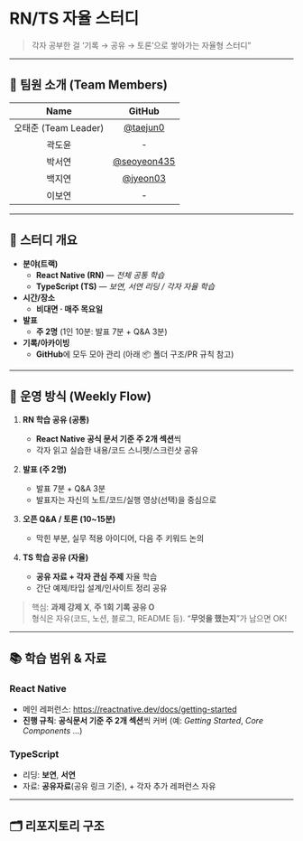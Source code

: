 # RN/TS 자율 스터디

> 각자 공부한 걸 ‘기록 → 공유 → 토론’으로 쌓아가는 자율형 스터디”

---

## 👥 팀원 소개 (Team Members)

|         Name         |                 GitHub                 |
| :------------------: | :------------------------------------: |
| 오태준 (Team Leader) | [@taejun0](https://github.com/taejun0) |
|        곽도윤        |                   -                    |
|        박서연        |[@seoyeon435](https://github.com/seoyeon435)|
|        백지연        | [@jyeon03](https://github.com/jyeon03) |
|        이보연        |                   -                    |

---

## 📌 스터디 개요

- **분야(트랙)**
  - **React Native (RN)** — *전체 공통 학습*
  - **TypeScript (TS)** — *보연, 서연 리딩 / 각자 자율 학습*
- **시간/장소**
  - **비대면 · 매주 목요일**
- **발표**
  - **주 2명** (1인 10분: 발표 7분 + Q&A 3분)
- **기록/아카이빙**
  - **GitHub**에 모두 모아 관리 (아래 📦 폴더 구조/PR 규칙 참고)

---

## 🧭 운영 방식 (Weekly Flow)


1) **RN 학습 공유 (공통)**
   - **React Native 공식 문서 기준 주 2개 섹션**씩
   - 각자 읽고 실습한 내용/코드 스니펫/스크린샷 공유

2) **발표 (주 2명)**
   - 발표 7분 + Q&A 3분
   - 발표자는 자신의 노트/코드/실행 영상(선택)을 중심으로

3) **오픈 Q&A / 토론 (10~15분)**
   - 막힌 부분, 실무 적용 아이디어, 다음 주 키워드 논의
  
4) **TS 학습 공유 (자율)**
   - **공유 자료 + 각자 관심 주제** 자율 학습
   - 간단 예제/타입 설계/인사이트 정리 공유

> 핵심: **과제 강제 X**, **주 1회 기록 공유 O**  
> 형식은 자유(코드, 노션, 블로그, README 등). “**무엇을 했는지**”가 남으면 OK!

---

## 📚 학습 범위 & 자료

### React Native
- 메인 레퍼런스: https://reactnative.dev/docs/getting-started
- **진행 규칙**: **공식문서 기준 주 2개 섹션**씩 커버 (예: *Getting Started*, *Core Components* …)

### TypeScript
- 리딩: **보연**, **서연**
- 자료: **공유자료**(공유 링크 기준), + 각자 추가 레퍼런스 자유

---

## 🗂️ 리포지토리 구조
